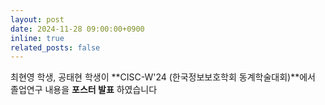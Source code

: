 ```yaml
---
layout: post
date: 2024-11-28 09:00:00+0900
inline: true
related_posts: false
---
```


최현영 학생, 공태현 학생이 **CISC-W'24 (한국정보보호학회 동계학술대회)**에서 졸업연구 내용을 **포스터 발표** 하였습니다